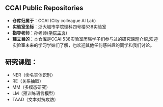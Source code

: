 ## CCAI Public Repositories

- **仓库归属于**：CCAI (City colleague AI Lab)
- **实验室坐标**：浙大城市学院理科四号楼538实验室
- **指导老师**：孙老师([学院主页](http://jsxy-zucc-edu-cn.vpn.zucc.edu.cn:8118/art/2020/4/8/art_2788_194362.html))
- **建立目的**：本仓库是CCAI 538实验室历届学子们参与过的研究课题介绍,欢迎实验室未来的学习学妹们了解，也欢迎其他任何感兴趣的同学和我们讨论。

## 研究课题：

- NER（命名实体识别）
- RE（关系抽取）
- MM（多模态研究）
- LM（预训练语言模型）
- TAAD（文本对抗攻防）